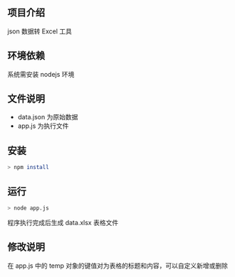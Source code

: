 ## 项目介绍

json 数据转 Excel 工具

## 环境依赖

系统需安装 nodejs 环境

## 文件说明

-   data.json 为原始数据
-   app.js 为执行文件

## 安装

```bash
> npm install
```

## 运行

```bash
> node app.js
```

程序执行完成后生成 data.xlsx 表格文件

## 修改说明

在 app.js 中的 temp 对象的键值对为表格的标题和内容，可以自定义新增或删除
